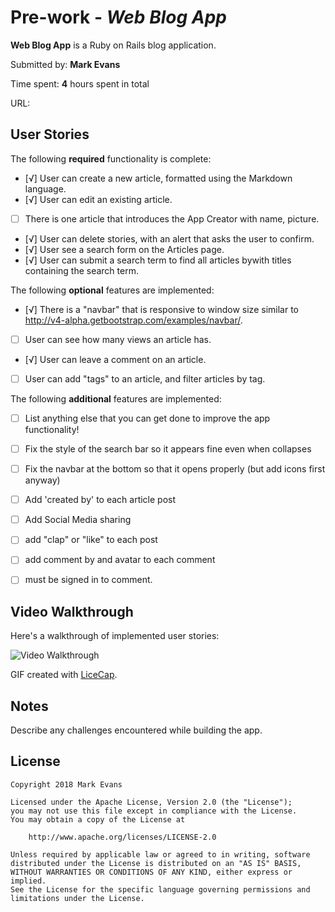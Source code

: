 # Pre-work - *Web Blog App*

**Web Blog App** is a Ruby on Rails blog application.

Submitted by: **Mark Evans**

Time spent: **4** hours spent in total

URL: 

## User Stories

The following **required** functionality is complete:

* [√] User can create a new article, formatted using the Markdown language.
* [√] User can edit an existing article.
* [ ] There is one article that introduces the App Creator with name, picture.
* [√] User can delete stories, with an alert that asks the user to confirm.
* [√] User see a search form on the Articles page.
* [√] User can submit a search term to find all articles bywith titles containing the search term.

The following **optional** features are implemented:
* [√] There is a "navbar" that is responsive to window size similar to http://v4-alpha.getbootstrap.com/examples/navbar/. 
* [ ] User can see how many views an article has. 
* [√] User can leave a comment on an article.
* [ ] User can add "tags" to an article, and filter articles by tag. 

The following **additional** features are implemented:

- [ ] List anything else that you can get done to improve the app functionality!

- [ ] Fix the style of the search bar so it appears fine even when collapses
- [ ] Fix the navbar at the bottom so that it opens properly (but add icons first anyway)
- [ ] Add 'created by' to each article post
- [ ] Add Social Media sharing
- [ ] add "clap" or "like" to each post
- [ ] add comment by and avatar to each comment
- [ ] must be signed in to comment.

## Video Walkthrough 

Here's a walkthrough of implemented user stories:

![Video Walkthrough]()

GIF created with [LiceCap](http://www.cockos.com/licecap/).

## Notes

Describe any challenges encountered while building the app.

## License

    Copyright 2018 Mark Evans

    Licensed under the Apache License, Version 2.0 (the "License");
    you may not use this file except in compliance with the License.
    You may obtain a copy of the License at

        http://www.apache.org/licenses/LICENSE-2.0

    Unless required by applicable law or agreed to in writing, software
    distributed under the License is distributed on an "AS IS" BASIS,
    WITHOUT WARRANTIES OR CONDITIONS OF ANY KIND, either express or implied.
    See the License for the specific language governing permissions and
    limitations under the License.